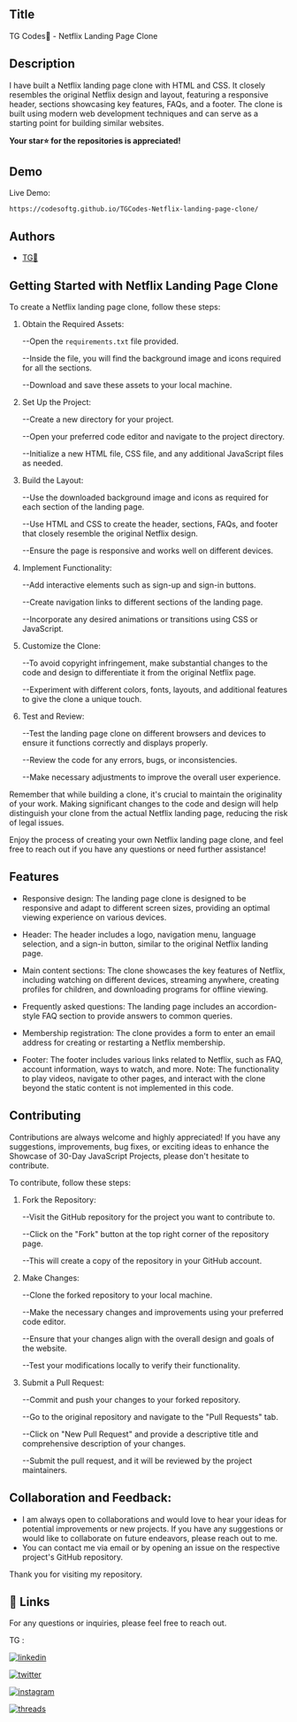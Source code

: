 
## Title

TG Codes💛 - Netflix Landing Page Clone
## Description 

I have built a Netflix landing page clone with HTML and CSS. It closely resembles the original Netflix design and layout, featuring a responsive header, sections showcasing key features, FAQs, and a footer. The clone is built using modern web development techniques and can serve as a starting point for building similar websites.

**Your star⭐ for the repositories is appreciated!**

## Demo

Live Demo:

    https://codesoftg.github.io/TGCodes-Netflix-landing-page-clone/
## Authors

- [TG💛](https://www.github.com/codesofTG) 


## Getting Started with Netflix Landing Page Clone

To create a Netflix landing page clone, follow these steps:

1. Obtain the Required Assets:

    
    --Open the `requirements.txt` file provided.
    
    --Inside the file, you will find the background image and icons required for all the sections.
    
    --Download and save these assets to your local machine.

2. Set Up the Project:

    
    --Create a new directory for your project.
    
    --Open your preferred code editor and navigate to the project directory.
    
    --Initialize a new HTML file, CSS file, and any additional JavaScript files as needed.

3. Build the Layout:

    
    --Use the downloaded background image and icons as required for each section of the landing page.
    
    --Use HTML and CSS to create the header, sections, FAQs, and footer that closely resemble the original Netflix design.
    
    --Ensure the page is responsive and works well on different devices.

4. Implement Functionality:

    
    --Add interactive elements such as sign-up and sign-in buttons.
    
    --Create navigation links to different sections of the landing page.
    
    --Incorporate any desired animations or transitions using CSS or JavaScript.

5. Customize the Clone:

    
    --To avoid copyright infringement, make substantial changes to the code and design to differentiate it from the original Netflix page.
    
    --Experiment with different colors, fonts, layouts, and additional features to give the clone a unique touch.

6. Test and Review:

    
    --Test the landing page clone on different browsers and devices to ensure it functions correctly and displays properly.
    
    --Review the code for any errors, bugs, or inconsistencies.
    
    --Make necessary adjustments to improve the overall user experience.

Remember that while building a clone, it's crucial to maintain the originality of your work. Making significant changes to the code and design will help distinguish your clone from the actual Netflix landing page, reducing the risk of legal issues.

Enjoy the process of creating your own Netflix landing page clone, and feel free to reach out if you have any questions or need further assistance!
## Features

- Responsive design: The landing page clone is designed to be responsive and adapt to different screen sizes, providing an optimal viewing experience on various devices.

- Header: The header includes a logo, navigation menu, language selection, and a sign-in button, similar to the original Netflix landing page.

- Main content sections: The clone showcases the key features of Netflix, including watching on different devices, streaming anywhere, creating profiles for children, and downloading programs for offline viewing.

- Frequently asked questions: The landing page includes an accordion-style FAQ section to provide answers to common queries.

- Membership registration: The clone provides a form to enter an email address for creating or restarting a Netflix membership.

- Footer: The footer includes various links related to Netflix, such as FAQ, account information, ways to watch, and more.
Note: The functionality to play videos, navigate to other pages, and interact with the clone beyond the static content is not implemented in this code.
## Contributing

Contributions are always welcome and highly appreciated! If you have any suggestions, improvements, bug fixes, or exciting ideas to enhance the Showcase of 30-Day JavaScript Projects, please don't hesitate to contribute.

To contribute, follow these steps:

1. Fork the Repository:


    --Visit the GitHub repository for the project you want to contribute to.

    --Click on the "Fork" button at the top right corner of the repository page.

    --This will create a copy of the repository in your GitHub account.

2. Make Changes:


    --Clone the forked repository to your local machine.

    --Make the necessary changes and improvements using your preferred code editor.

    --Ensure that your changes align with the overall design and goals of the website.

    --Test your modifications locally to verify their functionality.

3. Submit a Pull Request:


    --Commit and push your changes to your forked repository.

    --Go to the original repository and navigate to the "Pull Requests" tab.

    --Click on "New Pull Request" and provide a descriptive title and comprehensive description of your changes.

    --Submit the pull request, and it will be reviewed by the project maintainers.

## Collaboration and Feedback:

- I am always open to collaborations and would love to hear your ideas for potential improvements or new projects. If you have any suggestions or would like to collaborate on future endeavors, please reach out to me.
- You can contact me via email or by opening an issue on the respective project's GitHub repository.

Thank you for visiting my repository.

## 
## 🔗 Links

For any questions or inquiries, please feel free to reach out. 

TG :

[![linkedin](https://img.shields.io/badge/linkedin-0A66C2?style=for-the-badge&logo=linkedin&logoColor=white)](https://www.linkedin.com/in/tg2691/)

[![twitter](https://img.shields.io/badge/twitter-1DA1F2?style=for-the-badge&logo=twitter&logoColor=white)](https://twitter.com/tg_262001)

[![instagram](https://img.shields.io/badge/instagram-E4405F?style=for-the-badge&logo=instagram&logoColor=white)](https://instagram.com/_tg.26_)

[![threads](https://img.shields.io/badge/threads-black?style=for-the-badge&logo=threads&logoColor=white)](https://www.threads.net/@_tg.26_)



